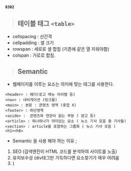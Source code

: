 #### `0302`

>## 테이블 태그 `<table>`
* cellspacing : 선간격
* cellpadding : 셀 크기
* rowspan : 세로로 셀 합침 (기존에 같은 열 지워야함)
* colspan : 가로로 합침.


>## Semantic 
* 웹페이지를 이루는 요소는 의미에 맞는 태그를 사용한다.
```
<header> : 헤더(로고 메뉴 아이템 등)
<nav> : 네비게이션 (링크들)
<main> : 본문 : 콘텐츠 영역 (중첩 X)
<footer> : 하단영역
<aside> :  콘텐츠와 연관이 없는 부분 ( 광고 등)
<article> : 하나하나가 의미있는 요소 ( 뉴스 기사 모음 중 기사들)
<section> : article을 포함하는 그룹화 ( 뉴스 기사 모음 )
<h1><h6>
```


* Semantic 을 사용 해야 하는 이유 ;
1. SEO (검색엔진이 HTML 코드를 분석하여 사이트를 노출)
2. 유지보수성 (div태그만 가득하다면 요소찾기가 매우 어려움
3. )